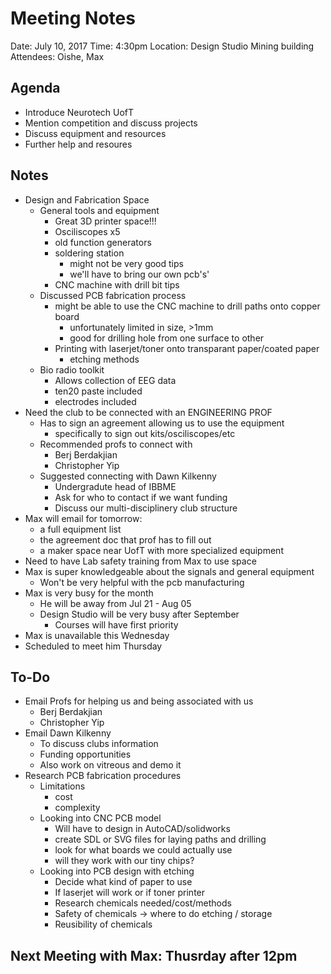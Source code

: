 # Meeting Notes

Date:  July 10, 2017
Time:  4:30pm
Location:  Design Studio Mining building
Attendees: Oishe, Max

## Agenda
- Introduce Neurotech UofT
- Mention competition and discuss projects
- Discuss equipment and resources
- Further help and resoures

## Notes
- Design and Fabrication Space
	- General tools and equipment
		- Great 3D printer space!!!
		- Osciliscopes x5
		- old function generators
		- soldering station
			- might not be very good tips
			- we'll have to bring our own pcb's'
		- CNC machine with drill bit tips
	- Discussed PCB fabrication process
		- might be able to use the CNC machine to drill paths onto copper board
			- unfortunately limited in size, >1mm
			- good for drilling hole from one surface to other
		- Printing with laserjet/toner onto transparant paper/coated paper
			- etching methods
	- Bio radio toolkit
		- Allows collection of EEG data
		- ten20 paste included
		- electrodes included
- Need the club to be connected with an ENGINEERING PROF
	- Has to sign an agreement allowing us to use the equipment
		-	specifically to sign out kits/osciliscopes/etc
	- Recommended profs to connect with
		- Berj Berdakjian
		- Christopher Yip
	- Suggested connecting with Dawn Kilkenny
		- Undergradute head of IBBME
		- Ask for who to contact if we want funding
		- Discuss our multi-disciplinery club structure
- Max will email for tomorrow:
	- a full equipment list
	- the agreement doc that prof has to fill out
  - a maker space near UofT with more specialized equipment
- Need to have Lab safety training from Max to use space
- Max is super knowledgeable about the signals and general equipment
  - Won't be very helpful with the pcb manufacturing
- Max is very busy for the month
  - He will be away from Jul 21 - Aug 05
  - Design Studio will be very busy after September
    - Courses will have first priority
- Max is unavailable this Wednesday
- Scheduled to meet him Thursday

## To-Do
- Email Profs for helping us and being associated with us
	- Berj Berdakjian
	- Christopher Yip
- Email Dawn Kilkenny
	- To discuss clubs information
	- Funding opportunities	
  - Also work on vitreous and demo it
- Research PCB fabrication procedures
	- Limitations
		- cost
		- complexity
	- Looking into CNC PCB model
		- Will have to design in AutoCAD/solidworks
		- create SDL or SVG files for laying paths and drilling
		- look for what boards we could actually use
		- will they work with our tiny chips?
	- Looking into PCB design with etching
		- Decide what kind of paper to use
		- If laserjet will work or if toner printer
		- Research chemicals needed/cost/methods
		- Safety of chemicals -> where to do etching / storage
		- Reusibility of chemicals
			

## Next Meeting with Max: Thusrday after 12pm
